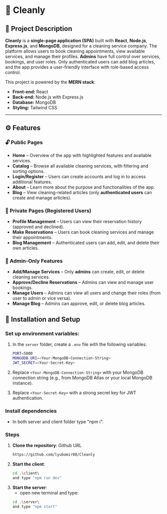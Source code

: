 # 🚀 Cleanly

## 📜 Project Description

**Cleanly** is a **single-page application (SPA)** built with **React**, **Node.js**, **Express.js**, and **MongoDB**, designed for a cleaning service company. The platform allows users to book cleaning appointments, view available services, and manage their profiles. **Admins** have full control over services, bookings, and user roles. Only authenticated users can add blog articles, and the app provides a user-friendly interface with role-based access control.

This project is powered by the **MERN stack**:
- **Front-end:** React  
- **Back-end:** Node.js with Express.js  
- **Database:** MongoDB  
- **Styling:** Tailwind CSS  

---

## ⚙️ Features

### 🔓 Public Pages

- **Home** – Overview of the app with highlighted features and available services.  
- **Catalog** – Browse all available cleaning services, with filtering and sorting options.  
- **Login/Register** – Users can create accounts and log in to access additional features.  
- **About** – Learn more about the purpose and functionalities of the app.  
- **Blog** – View cleaning-related articles (only **authenticated users** can create and manage articles).  

### 🔐 Private Pages (Registered Users)

- **Profile Management** – Users can view their reservation history (approved and declined).  
- **Make Reservations** – Users can book cleaning services and manage their appointments.  
- **Blog Management** – Authenticated users can add, edit, and delete their own articles.  

### 🔑 Admin-Only Features

- **Add/Manage Services** – Only **admins** can create, edit, or delete cleaning services.  
- **Approve/Decline Reservations** – Admins can view and manage user bookings.  
- **Manage Users** – Admins can view all users and change their roles (from user to admin or vice versa).  
- **Manage Blog** – Admins can approve, edit, or delete blog articles.

## 🚀 Installation and Setup

### **Set up environment variables**:

1. In the `server` folder, create a `.env` file with the following variables:
     ```bash
     PORT=5000
     MONGODB_URI=<Your-MongoDB-Connection-String>
     JWT_SECRET=<Your-Secret-Key>
     ```

2. Replace `<Your-MongoDB-Connection-String>` with your MongoDB connection string (e.g., from MongoDB Atlas or your local MongoDB instance).  
3. Replace `<Your-Secret-Key>` with a strong secret key for JWT authentication.

### **Install dependencies**

- In both server and client folder type "npm i".

### Steps

1. **Clone the repository**:
   Github URL
   ```bash
   https://github.com/lyubomir08/Cleanly
3. **Start the client**:
   ```bash
   cd .\client\
   and type "npm run dev"
4. **Start the server**:
   - open new terminal and type:
   ```bash
   cd .\server\
   and type "npm start"
